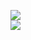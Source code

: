 [![](https://img.shields.io/badge/Made%20With-Github%20Spray-lightgrey.svg?style=for-the-badge&logo=github)](https://github.com/Annihil/github-spray#30307)  
[![](https://i.imgur.com/2DrTn0Z.gif)](https://github.com/Annihil/github-spray)